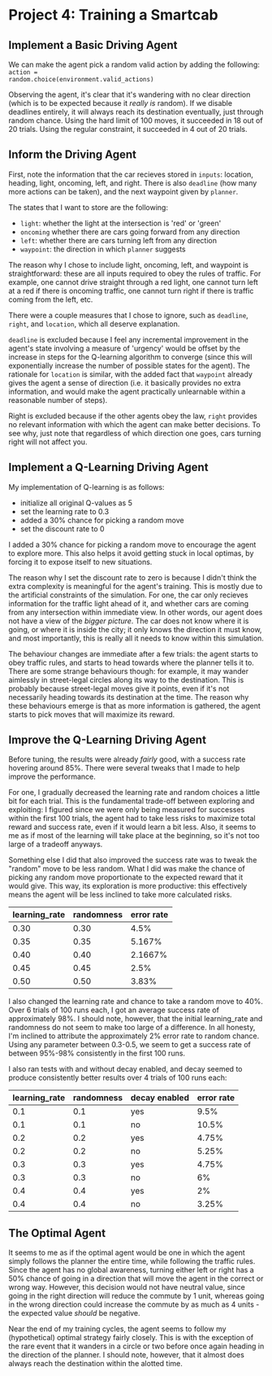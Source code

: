 
# Project 4: Training a Smartcab

## Implement a Basic Driving Agent

We can make the agent pick a random valid action by adding the following: <code>action = random.choice(environment.valid_actions)</code>

Observing the agent, it's clear that it's wandering with no clear direction (which is to be expected because it *really is* random). If we disable deadlines entirely, it will always reach its destination eventually, just through random chance. Using the hard limit of 100 moves, it succeeded in 18 out of 20 trials. Using the regular constraint, it succeeded in 4 out of 20 trials.

## Inform the Driving Agent

First, note the information that the car recieves stored in <code>inputs</code>: location, heading, light, oncoming, left, and right. There is also <code>deadline</code> (how many more actions can be taken), and the next waypoint given by <code>planner</code>.

The states that I want to store are the following:
* <code>light</code>: whether the light at the intersection is 'red' or 'green'
* <code>oncoming</code> whether there are cars going forward from any direction
* <code>left</code>: whether there are cars turning left from any direction
* <code>waypoint</code>: the direction in which <code>planner</code> suggests

The reason why I chose to include light, oncoming, left, and waypoint is straightforward: these are all inputs required to obey the rules of traffic. For example, one cannot drive straight through a red light, one cannot turn left at a red if there is oncoming traffic, one cannot turn right if there is traffic coming from the left, etc.

There were a couple measures that I chose to ignore, such as <code>deadline</code>, <code>right</code>, and <code>location</code>, which all deserve explanation.

<code>deadline</code> is excluded because I feel any incremental improvement in the agent's state involving a measure of 'urgency' would be offset by the increase in steps for the Q-learning algorithm to converge (since this will exponentially increase the number of possible states for the agent). The rationale for <code>location</code> is similar, with the added fact that <code>waypoint</code> already gives the agent a sense of direction (i.e. it basically provides no extra information, and would make the agent practically unlearnable within a reasonable number of steps).

Right is excluded because if the other agents obey the law, <code>right</code> provides no relevant information with which the agent can make better decisions. To see why, just note that regardless of which direction one goes, cars turning right will not affect you.

## Implement a Q-Learning Driving Agent

My implementation of Q-learning is as follows:
* initialize all original Q-values as 5
* set the learning rate to 0.3
* added a 30% chance for picking a random move
* set the discount rate to 0

I added a 30% chance for picking a random move to encourage the agent to explore more. This also helps it avoid getting stuck in local optimas, by forcing it to expose itself to new situations.

The reason why I set the discount rate to zero is because I didn't think the extra complexity is meaningful for the agent's training. This is mostly due to the artificial constraints of the simulation. For one, the car only recieves information for the traffic light ahead of it, and whether cars are coming from any intersection within immediate view. In other words, our agent does not have a view of the *bigger picture*. The car does not know where it is going, or where it is inside the city; it only knows the direction it must know, and most importantly, this is really all it needs to know within this simulation.

The behaviour changes are immediate after a few trials: the agent starts to obey traffic rules, and starts to head towards where the planner tells it to. There are some strange behaviours though: for example, it may wander aimlessly in street-legal circles along its way to the destination. This is probably because street-legal moves give it points, even if it's not necessarily heading towards its destination at the time. The reason why these behaviours emerge is that as more information is gathered, the agent starts to pick moves that will maximize its reward.

## Improve the Q-Learning Driving Agent

Before tuning, the results were already *fairly* good, with a success rate hovering around 85%. There were several tweaks that I made to help improve the performance.

For one, I gradually decreased the learning rate and random choices a little bit for each trial. This is the fundamental trade-off between exploring and exploiting: I figured since we were only being measured for successes within the first 100 trials, the agent had to take less risks to maximize total reward and success rate, even if it would learn a bit less. Also, it seems to me as if most of the learning will take place at the beginning, so it's not too large of a tradeoff anyways.

Something else I did that also improved the success rate was to tweak the "random" move to be less random. What I did was make the chance of picking any random move proportionate to the expected reward that it would give. This way, its exploration is more productive: this effectively means the agent will be less inclined to take more calculated risks.

| learning_rate | randomness | error rate |
|---------------|------------|------------|
| 0.30          | 0.30       | 4.5%       |
| 0.35          | 0.35       | 5.167%     |
| 0.40          | 0.40       | 2.1667%    |
| 0.45          | 0.45       | 2.5%       |
| 0.50          | 0.50       | 3.83%      |

I also changed the learning rate and chance to take a random move to 40%. Over 6 trials of 100 runs each, I got an average success rate of approximately 98%. I should note, however, that the initial learning_rate and randomness do not seem to make too large of a difference. In all honesty, I'm inclined to attribute the approximately 2% error rate to random chance. Using any parameter between 0.3-0.5, we seem to get a success rate of between 95%-98% consistently in the first 100 runs.

I also ran tests with and without decay enabled, and decay seemed to produce consistently better results over 4 trials of 100 runs each:

| learning_rate | randomness | decay enabled | error rate |
|---------------|------------|---------------|------------|
| 0.1           | 0.1        | yes           | 9.5%       |
| 0.1           | 0.1        | no            | 10.5%      |
| 0.2           | 0.2        | yes           | 4.75%      |
| 0.2           | 0.2        | no            | 5.25%      |
| 0.3           | 0.3        | yes           | 4.75%      |
| 0.3           | 0.3        | no            | 6%         |
| 0.4           | 0.4        | yes           | 2%         |
| 0.4           | 0.4        | no            | 3.25%      |

## The Optimal Agent

It seems to me as if the optimal agent would be one in which the agent simply follows the planner the entire time, while following the traffic rules. Since the agent has no global awareness, turning either left or right has a 50% chance of going in a direction that will move the agent in the correct or wrong way. However, this decision would not have neutral value, since going in the right direction will reduce the commute by 1 unit, whereas going in the wrong direction could increase the commute by as much as 4 units - the expected value *should* be negative. 

Near the end of my training cycles, the agent seems to follow my (hypothetical) optimal strategy fairly closely. This is with the exception of the rare event that it wanders in a circle or two before once again heading in the direction of the planner. I should note, however, that it almost does always reach the destination within the alotted time.

